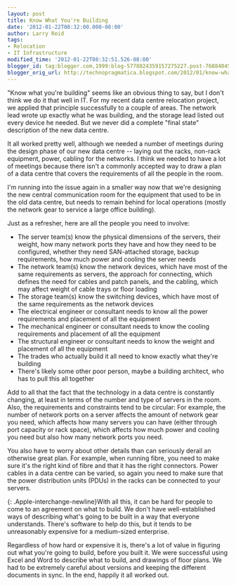 ```yaml
---
layout: post
title: Know What You're Building
date: '2012-01-22T08:32:00.000-08:00'
author: Larry Reid
tags:
- Relocation
- IT Infrastructure
modified_time: '2012-01-22T08:32:51.526-08:00'
blogger_id: tag:blogger.com,1999:blog-5778824359157275227.post-7688404540884911941
blogger_orig_url: http://technopragmatica.blogspot.com/2012/01/know-what-youre-building.html
---
```


"Know what you're building" seems like an obvious thing to say, but I
don't think we do it that well in IT. For my recent data centre
relocation project, we applied that principle successfully to a couple
of areas. The network lead wrote up exactly what he was building, and
the storage lead listed out every device he needed. But we never did a
complete "final state" description of the new data centre.  
  
It all worked pretty well, although we needed a number of meetings
during the design phase of our new data centre -- laying out the racks,
non-rack equipment, power, cabling for the networks. I think we needed
to have a lot of meetings because there isn't a commonly accepted way to
draw a plan of a data centre that covers the requirements of all the
people in the room.  
  
I'm running into the issue again in a smaller way now that we're
designing the new central communication room for the equipment that used
to be in the old data centre, but needs to remain behind for local
operations (mostly the network gear to service a large office building).

  
Just as a refresher, here are all the people you need to involve:  
  
<ul><li>The server team(s) know the physical dimensions of the servers,
their weight, how many network ports they have and how they need to be
configured, whether they need SAN-attached storage, backup requirements,
how much power and cooling the server needs</li><li>The network team(s)
know the network devices, which have most of the same requirements as
servers, the approach for connecting, which defines the need for cables
and patch panels, and the cabling, which may affect weight of cable
trays or floor loading</li><li>The storage team(s) know the switching
devices, which have most of the same requirements as the network
devices</li><li>The electrical engineer or consultant needs to know all
the power requirements and placement of all the equipment</li><li>The
mechanical engineer or consultant needs to know the cooling requirements
and placement of all the equipment</li><li>The structural engineer or
consultant needs to know the weight and placement of all the
equipment</li><li>The trades who actually build it all need to know
exactly what they're building</li><li>There's likely some other poor
person, maybe a building architect, who has to pull this all
together</li></ul>  
Add to all that the fact that the technology in a data centre is
constantly changing, at least in terms of the number and type of servers
in the room. Also, the requirements and constraints tend to be
circular: For example, the number of network ports on a server affects
the amount of network gear you need, which affects how many servers you
can have (either through port capacity or rack space), which affects how
much power and cooling you need but also how many network ports you
need.  
  
You also have to worry about other details than can seriously derail an
otherwise great plan. For example, when running fibre, you need to make
sure it's the right kind of fibre and that it has the right connectors.
Power cables in a data centre can be varied, so again you need to make
sure that the power distribution units (PDUs) in the racks can be
connected to your servers.  
  
  
{: .Apple-interchange-newline}With all this, it can be hard for people
to come to an agreement on what to build. We don't have well-established
ways of describing what's going to be built in a way that everyone
understands. There's software to help do this, but it tends to be
unreasonably expensive for a medium-sized enterprise.  
  
Regardless of how hard or expensive it is, there's a lot of value in
figuring out what you're going to build, before you built it. We were
successful using Excel and Word to describe what to build, and drawings
of floor plans. We had to be extremely careful about versions and
keeping the different documents in sync. In the end, happily it all
worked out.

